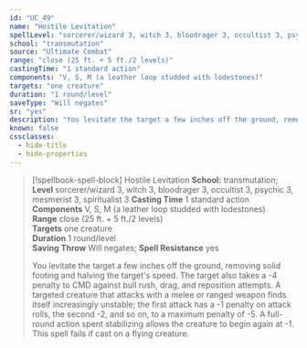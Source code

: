 ```yaml
---
id: "UC_49"
name: "Hostile Levitation"
spellLevel: "sorcerer/wizard 3, witch 3, bloodrager 3, occultist 3, psychic 3, mesmerist 3, spiritualist 3"
school: "transmutation"
source: "Ultimate Combat"
range: "close (25 ft. + 5 ft./2 levels)"
castingTime: "1 standard action"
components: "V, S, M (a leather loop studded with lodestones)"
targets: "one creature"
duration: "1 round/level"
saveType: "Will negates"
sr: "yes"
description: "You levitate the target a few inches off the ground, removing solid footing and halving the target's speed. The target also takes a -4 penalty to CMD against bull rush, drag, and reposition attempts. A targeted creature that attacks with a melee or ranged weapon finds itself increasingly unstable; the first attack has a -1 penalty on attack rolls, the second -2, and so on, to a maximum penalty of -5. A full-round action spent stabilizing allows the creature to begin again at -1.  This spell fails if cast on a flying creature."
known: false
cssclasses:
  - hide-title
  - hide-properties
---
```


> [!spellbook-spell-block] Hostile Levitation
> **School:** transmutation; **Level** sorcerer/wizard 3, witch 3, bloodrager 3, occultist 3, psychic 3, mesmerist 3, spiritualist 3
> **Casting Time** 1 standard action  
> **Components** V, S, M (a leather loop studded with lodestones)  
> **Range** close (25 ft. + 5 ft./2 levels)  
> **Targets** one creature  
> **Duration** 1 round/level  
> **Saving Throw** Will negates; **Spell Resistance** yes
> 
> You levitate the target a few inches off the ground, removing solid footing and halving the target's speed. The target also takes a -4 penalty to CMD against bull rush, drag, and reposition attempts. A targeted creature that attacks with a melee or ranged weapon finds itself increasingly unstable; the first attack has a -1 penalty on attack rolls, the second -2, and so on, to a maximum penalty of -5. A full-round action spent stabilizing allows the creature to begin again at -1.  This spell fails if cast on a flying creature.